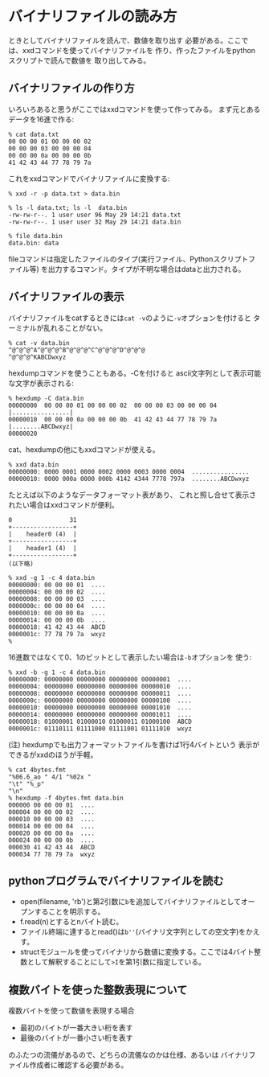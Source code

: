 # バイナリファイルの読み方

ときとしてバイナリファイルを読んで、数値を取り出す
必要がある。ここでは、xxdコマンドを使ってバイナリファイルを
作り、作ったファイルをpythonスクリプトで読んで数値を
取り出してみる。

## バイナリファイルの作り方

いろいろあると思うがここではxxdコマンドを使って作ってみる。
まず元とあるデータを16進で作る:

```console
% cat data.txt
00 00 00 01 00 00 00 02
00 00 00 03 00 00 00 04
00 00 00 0a 00 00 00 0b
41 42 43 44 77 78 79 7a
```

これをxxdコマンドでバイナリファイルに変換する:

```console
% xxd -r -p data.txt > data.bin

% ls -l data.txt; ls -l  data.bin
-rw-rw-r--. 1 user user 96 May 29 14:21 data.txt
-rw-rw-r--. 1 user user 32 May 29 14:21 data.bin

% file data.bin
data.bin: data
```

fileコマンドは指定したファイルのタイプ(実行ファイル、Pythonスクリプトファイル等)
を出力するコマンド。タイプが不明な場合はdataと出力される。

## バイナリファイルの表示

バイナリファイルをcatするときには``cat -v``のように``-v``オプションを付けると
ターミナルが乱れることがない。

```console
% cat -v data.bin
^@^@^@^A^@^@^@^B^@^@^@^C^@^@^@^D^@^@^@
^@^@^@^KABCDwxyz
```

hexdumpコマンドを使うこともある。-Cを付けると
ascii文字列として表示可能な文字が表示される:
```console
% hexdump -C data.bin
00000000  00 00 00 01 00 00 00 02  00 00 00 03 00 00 00 04  |................|
00000010  00 00 00 0a 00 00 00 0b  41 42 43 44 77 78 79 7a  |........ABCDwxyz|
00000020
```

cat、hexdumpの他にもxxdコマンドが使える。

```console
% xxd data.bin
00000000: 0000 0001 0000 0002 0000 0003 0000 0004  ................
00000010: 0000 000a 0000 000b 4142 4344 7778 797a  ........ABCDwxyz
```

たとえば以下のようなデータフォーマット表があり、
これと照し合せて表示されたい場合はxxdコマンドが便利。

```
0                31
+-----------------+
|    header0 (4)  |
+-----------------+
|    header1 (4)  |
+-----------------+
(以下略)
```

```console
% xxd -g 1 -c 4 data.bin
00000000: 00 00 00 01  ....
00000004: 00 00 00 02  ....
00000008: 00 00 00 03  ....
0000000c: 00 00 00 04  ....
00000010: 00 00 00 0a  ....
00000014: 00 00 00 0b  ....
00000018: 41 42 43 44  ABCD
0000001c: 77 78 79 7a  wxyz
%
```

16進数ではなくて0、1のビットとして表示したい場合は``-b``オプションを
使う:
```console
% xxd -b -g 1 -c 4 data.bin
00000000: 00000000 00000000 00000000 00000001  ....
00000004: 00000000 00000000 00000000 00000010  ....
00000008: 00000000 00000000 00000000 00000011  ....
0000000c: 00000000 00000000 00000000 00000100  ....
00000010: 00000000 00000000 00000000 00001010  ....
00000014: 00000000 00000000 00000000 00001011  ....
00000018: 01000001 01000010 01000011 01000100  ABCD
0000001c: 01110111 01111000 01111001 01111010  wxyz
```

(注)
hexdumpでも出力フォーマットファイルを書けば1行4バイトという
表示ができるがxxdのほうが手軽。

```console
% cat 4bytes.fmt
"%06.6_ao " 4/1 "%02x "
"\t" "%_p"
"\n"
% hexdump -f 4bytes.fmt data.bin
000000 00 00 00 01	....
000004 00 00 00 02	....
000010 00 00 00 03	....
000014 00 00 00 04	....
000020 00 00 00 0a	....
000024 00 00 00 0b	....
000030 41 42 43 44	ABCD
000034 77 78 79 7a	wxyz
```

## pythonプログラムでバイナリファイルを読む

- open(filename, 'rb')と第2引数に``b``を追加してバイナリファイルとしてオープンすることを明示する。
- f.read(n)とするとnバイト読む。
- ファイル終端に達するとread()は``b''``(バイナリ文字列としての空文字)をかえす。
- structモジュールを使ってバイナリから数値に変換する。ここでは4バイト整数として解釈することにして``>I``を第1引数に指定している。

## 複数バイトを使った整数表現について

複数バイトを使って数値を表現する場合

- 最初のバイトが一番大きい桁を表す
- 最後のバイトが一番小さい桁を表す

のふたつの流儀があるので、どちらの流儀なのかは仕様、あるいは
バイナリファイル作成者に確認する必要がある。


